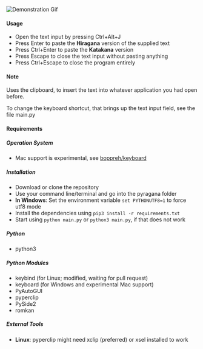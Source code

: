 ![Demonstration Gif](https://i.imgur.com/2PfxQnz.gif)

#### Usage
- Open the text input by pressing Ctrl+Alt+J
- Press Enter to paste the **Hiragana** version of the supplied text
- Press Ctrl+Enter to paste the **Katakana** version
- Press Escape to close the text input without pasting anything
- Press Ctrl+Escape to close the program entirely

#### Note
Uses the clipboard, to insert the text into whatever application you had open before.

To change the keyboard shortcut, that brings up the text input field, see the file main.py

#### Requirements

##### Operation System
- Mac support is experimental, see [boppreh/keyboard](https://github.com/boppreh/keyboard)

##### Installation
- Download or clone the repository
- Use your command line/terminal and go into the pyragana folder
- **In Windows**: Set the environment variable `set PYTHONUTF8=1` to force utf8 mode
- Install the dependencies using `pip3 install -r requirements.txt`
- Start using `python main.py` or `python3 main.py`, if that does not work

##### Python
- python3

##### Python Modules
- keybind (for Linux; modified, waiting for pull request)
- keyboard (for Windows and experimental Mac support)
- PyAutoGUI
- pyperclip
- PySide2
- romkan

##### External Tools
- **Linux**: pyperclip might need xclip (preferred) or xsel installed to work

